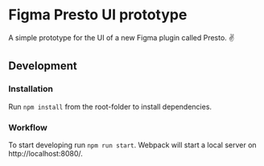 # Figma Presto UI prototype
A simple prototype for the UI of a new Figma plugin called Presto. ✌️

## Development

### Installation
Run `npm install` from the root-folder to install dependencies.

### Workflow
To start developing run `npm run start`. Webpack will start a local server on http://localhost:8080/.